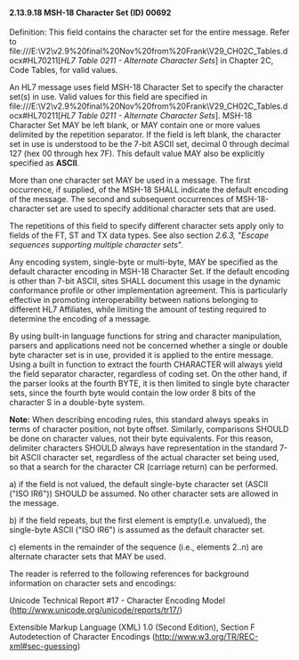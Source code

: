 #### 2.13.9.18 MSH-18 Character Set (ID) 00692

Definition: This field contains the character set for the entire message. Refer to file:///E:\V2\v2.9%20final%20Nov%20from%20Frank\V29_CH02C_Tables.docx#HL70211[_HL7 Table 0211 - Alternate Character Sets_] in Chapter 2C, Code Tables, for valid values.

An HL7 message uses field MSH-18 Character Set to specify the character set(s) in use. Valid values for this field are specified in file:///E:\V2\v2.9%20final%20Nov%20from%20Frank\V29_CH02C_Tables.docx#HL70211[_HL7 Table 0211 - Alternate Character Sets_]. MSH-18 Character Set MAY be left blank, or MAY contain one or more values delimited by the repetition separator. If the field is left blank, the character set in use is understood to be the 7-bit ASCII set, decimal 0 through decimal 127 (hex 00 through hex 7F). This default value MAY also be explicitly specified as **ASCII**.

More than one character set MAY be used in a message. The first occurrence, if supplied, of the MSH-18 SHALL indicate the default encoding of the message. The second and subsequent occurrences of MSH-18-character set are used to specify additional character sets that are used.

The repetitions of this field to specify different character sets apply only to fields of the FT, ST and TX data types. See also section _2.6.3,_ "_Escape sequences supporting multiple character sets_".

Any encoding system, single-byte or multi-byte, MAY be specified as the default character encoding in MSH-18 Character Set. If the default encoding is other than 7-bit ASCII, sites SHALL document this usage in the dynamic conformance profile or other implementation agreement. This is particularly effective in promoting interoperability between nations belonging to different HL7 Affiliates, while limiting the amount of testing required to determine the encoding of a message.

By using built-in language functions for string and character manipulation, parsers and applications need not be concerned whether a single or double byte character set is in use, provided it is applied to the entire message. Using a built in function to extract the fourth CHARACTER will always yield the field separator character, regardless of coding set. On the other hand, if the parser looks at the fourth BYTE, it is then limited to single byte character sets, since the fourth byte would contain the low order 8 bits of the character S in a double-byte system.

**Note:** When describing encoding rules, this standard always speaks in terms of character position, not byte offset. Similarly, comparisons SHOULD be done on character values, not their byte equivalents. For this reason, delimiter characters SHOULD always have representation in the standard 7-bit ASCII character set, regardless of the actual character set being used, so that a search for the character CR (carriage return) can be performed.

a) if the field is not valued, the default single-byte character set (ASCII ("ISO IR6")) SHOULD be assumed. No other character sets are allowed in the message.

b) if the field repeats, but the first element is empty(I.e. unvalued), the single-byte ASCII ("ISO IR6") is assumed as the default character set.

c) elements in the remainder of the sequence (i.e., elements 2..n) are alternate character sets that MAY be used.

The reader is referred to the following references for background information on character sets and encodings:

Unicode Technical Report #17 - Character Encoding Model (http://www.unicode.org/unicode/reports/tr17/)

Extensible Markup Language (XML) 1.0 (Second Edition), Section F Autodetection of Character Encodings (http://www.w3.org/TR/REC-xml#sec-guessing)
